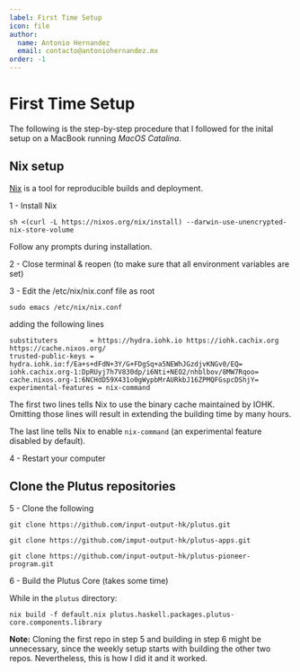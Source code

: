 ```yaml
---
label: First Time Setup
icon: file
author:
  name: Antonio Hernandez
  email: contacto@antoniohernandez.mx
order: -1
---
```


# First Time Setup

The following is the step-by-step procedure that I followed for the inital
setup on a MacBook running *MacOS Catalina*.

## Nix setup

[Nix](https://nixos.org) is a tool for reproducible builds and deployment.

1 - Install Nix

    sh <(curl -L https://nixos.org/nix/install) --darwin-use-unencrypted-nix-store-volume

Follow any prompts during installation.

2 - Close terminal & reopen (to make sure that all environment variables are set)

3 - Edit the /etc/nix/nix.conf file as root

    sudo emacs /etc/nix/nix.conf

adding the following lines

    substituters        = https://hydra.iohk.io https://iohk.cachix.org https://cache.nixos.org/
    trusted-public-keys = hydra.iohk.io:f/Ea+s+dFdN+3Y/G+FDgSq+a5NEWhJGzdjvKNGv0/EQ= iohk.cachix.org-1:DpRUyj7h7V830dp/i6Nti+NEO2/nhblbov/8MW7Rqoo= cache.nixos.org-1:6NCHdD59X431o0gWypbMrAURkbJ16ZPMQFGspcDShjY=
    experimental-features = nix-command

The first two lines tells Nix to use the binary cache maintained by IOHK. Omitting those lines will result in extending the building time by many hours.

The last line tells Nix to enable `nix-command` (an experimental
feature disabled by default).

4 - Restart your computer

## Clone the Plutus repositories

5 - Clone the following

    git clone https://github.com/input-output-hk/plutus.git

    git clone https://github.com/imput-output-hk/plutus-apps.git

    git clone https://github.com/input-output-hk/plutus-pioneer-program.git

6 - Build the Plutus Core (takes some time)

While in the `plutus` directory:

    nix build -f default.nix plutus.haskell.packages.plutus-core.components.library

**Note:** Cloning the first repo in step 5 and building in step 6 might be unnecessary, since the weekly setup starts with building the other two repos.  Nevertheless, this is how I did it and it worked.
